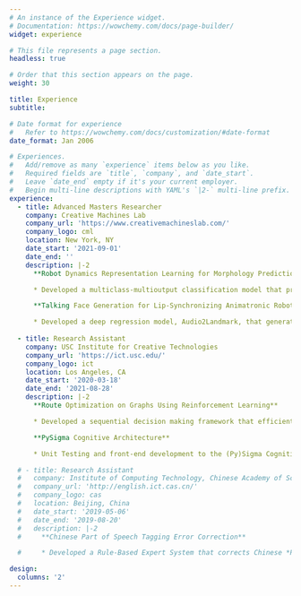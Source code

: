 ```yaml
---
# An instance of the Experience widget.
# Documentation: https://wowchemy.com/docs/page-builder/
widget: experience

# This file represents a page section.
headless: true

# Order that this section appears on the page.
weight: 30

title: Experience
subtitle:

# Date format for experience
#   Refer to https://wowchemy.com/docs/customization/#date-format
date_format: Jan 2006

# Experiences.
#   Add/remove as many `experience` items below as you like.
#   Required fields are `title`, `company`, and `date_start`.
#   Leave `date_end` empty if it's your current employer.
#   Begin multi-line descriptions with YAML's `|2-` multi-line prefix.
experience:
  - title: Advanced Masters Researcher
    company: Creative Machines Lab
    company_url: 'https://www.creativemachineslab.com/'
    company_logo: cml
    location: New York, NY
    date_start: '2021-09-01'
    date_end: ''
    description: |-2  
      **Robot Dynamics Representation Learning for Morphology Prediction**

      * Developed a multiclass-multioutput classification model that predicts the morphology of a 12-DoF quadruped robot given its dynamics, which is represented as multinomial time series of robot position, orientation, and joint angles. The robot's structure can be configured in countless ways.

      **Talking Face Generation for Lip-Synchronizing Animatronic Robot Face**

      * Developed a deep regression model, Audio2Landmark, that generates lip-synced facial landmark movements given speech audio alone. Applied the model to lip-sync a face robot.
        
  - title: Research Assistant
    company: USC Institute for Creative Technologies
    company_url: 'https://ict.usc.edu/'
    company_logo: ict
    location: Los Angeles, CA
    date_start: '2020-03-18'
    date_end: '2021-08-28'
    description: |-2
      **Route Optimization on Graphs Using Reinforcement Learning**

      * Developed a sequential decision making framework that efficiently and approximately solves multi-agent route optimization problems such as *Capacitated Vehicle Routing Problem (CVRP)* utilizing *Graph Transformer* model and Reinforcement Learning.

      **PySigma Cognitive Architecture**

      * Unit Testing and front-end development to the (Py)Sigma Cognitive Architecture.

  # - title: Research Assistant
  #   company: Institute of Computing Technology, Chinese Academy of Sciences
  #   company_url: 'http://english.ict.cas.cn/'
  #   company_logo: cas
  #   location: Beijing, China
  #   date_start: '2019-05-06'
  #   date_end: '2019-08-20'
  #   description: |-2
  #     **Chinese Part of Speech Tagging Error Correction**

  #     * Developed a Rule-Based Expert System that corrects Chinese *Part of Speech (POS)* Tagging errors made by SOTA language models.

design:
  columns: '2'
---
```

